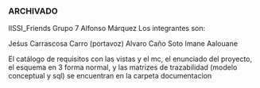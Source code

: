 ### ARCHIVADO

IISSI_Friends Grupo 7  Alfonso Márquez
 Los integrantes son: 
 
 Jeśus Carrascosa Carro (portavoz)
 Alvaro Caño Soto
 Imane Aalouane
 
 El catálogo de requisitos con las vistas y el mc, el enunciado del proyecto, el esquema en 3 forma normal, y las matrizes de trazabilidad (modelo conceptual y sql) se encuentran en la carpeta documentacion
